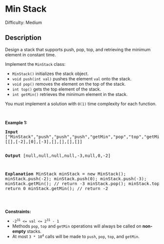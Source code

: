 # Min Stack

Difficulty: Medium
## Description
<p>Design a stack that supports push, pop, top, and retrieving the minimum element in constant time.</p>
<p>Implement the <code>MinStack</code> class:</p>
<ul>
<li><code>MinStack()</code> initializes the stack object.</li>
<li><code>void push(int val)</code> pushes the element <code>val</code> onto the stack.</li>
<li><code>void pop()</code> removes the element on the top of the stack.</li>
<li><code>int top()</code> gets the top element of the stack.</li>
<li><code>int getMin()</code> retrieves the minimum element in the stack.</li>
</ul>
<p>You must implement a solution with <code>O(1)</code> time complexity for each function.</p>
<p> </p>
<p><strong class="example">Example 1:</strong></p>
<pre><strong>Input</strong>
["MinStack","push","push","push","getMin","pop","top","getMin"]
[[],[-2],[0],[-3],[],[],[],[]]

<strong>Output</strong>
[null,null,null,null,-3,null,0,-2]

<strong>Explanation</strong>
MinStack minStack = new MinStack();
minStack.push(-2);
minStack.push(0);
minStack.push(-3);
minStack.getMin(); // return -3
minStack.pop();
minStack.top();    // return 0
minStack.getMin(); // return -2
</pre>
<p> </p>
<p><strong>Constraints:</strong></p>
<ul>
<li><code>-2<sup>31</sup> &lt;= val &lt;= 2<sup>31</sup> - 1</code></li>
<li>Methods <code>pop</code>, <code>top</code> and <code>getMin</code> operations will always be called on <strong>non-empty</strong> stacks.</li>
<li>At most <code>3 * 10<sup>4</sup></code> calls will be made to <code>push</code>, <code>pop</code>, <code>top</code>, and <code>getMin</code>.</li>
</ul>
